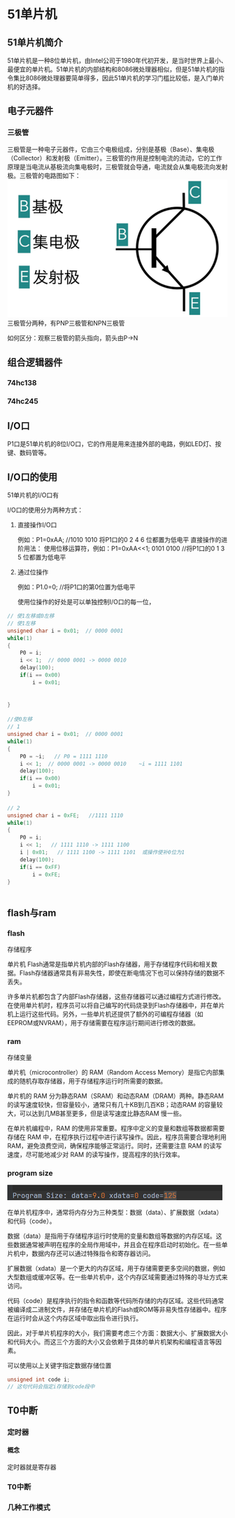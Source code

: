 # 51单片机

## 51单片机简介

51单片机是一种8位单片机，由Intel公司于1980年代初开发，是当时世界上最小、最便宜的单片机。51单片机的内部结构和8086微处理器相似，但是51单片机的指令集比8086微处理器要简单得多，因此51单片机的学习门槛比较低，是入门单片机的好选择。

## 电子元器件

### 三极管

三极管是一种电子元器件，它由三个电极组成，分别是基极（Base）、集电极（Collector）和发射极（Emitter）。三极管的作用是控制电流的流动，它的工作原理是当电流从基极流向集电极时，三极管就会导通，电流就会从集电极流向发射极。三极管的电路图如下：
![三极管](./51MCU.assets/audion.png)
三极管分两种，有PNP三极管和NPN三极管

如何区分：观察三极管的箭头指向，箭头由P->N

## 组合逻辑器件

### 74hc138

### 74hc245

## I/O口

P1口是51单片机的8位I/O口，它的作用是用来连接外部的电路，例如LED灯、按键、数码管等。

## I/O口的使用

51单片机的I/O口有

I/O口的使用分为两种方式：

1. 直接操作I/O口

   例如：P1=0xAA;  //1010 1010 将P1口的0 2 4 6 位都置为低电平
   直接操作的进阶用法：
   使用位移运算符，例如：P1=0xAA<<1; 0101 0100 //将P1口的0 1 3 5 位都置为低电平

2. 通过位操作

   例如：P1.0=0; //将P1口的第0位置为低电平

   使用位操作的好处是可以单独控制I/O口的每一位，


```c
// 使1左移或0左移
// 使1左移
unsigned char i = 0x01;  // 0000 0001
while(1)
{
    P0 = i;
    i << 1;  // 0000 0001 -> 0000 0010 
    delay(100);
    if(i == 0x00)
        i = 0x01;

        
}

//使0左移
// 1
unsigned char i = 0x01;  // 0000 0001
while(1)
{
    P0 = ~i;   // P0 = 1111 1110
    i << 1;  // 0000 0001 -> 0000 0010    ~i = 1111 1101
    delay(100);
    if(i == 0x00)
        i = 0x01;  
}
    
// 2
unsigned char i = 0xFE;   //1111 1110
while(1)
{
    P0 = i;
    i << 1;   // 1111 1110 -> 1111 1100
    i | 0x01;   // 1111 1100 -> 1111 1101  或操作使补0位为1
    delay(100);
    if(i == 0xFF)
        i = 0xFE;
}



```
 

## flash与ram

### flash

存储程序

单片机 Flash通常是指单片机内部的Flash存储器，用于存储程序代码和相关数据。Flash存储器通常具有非易失性，即使在断电情况下也可以保持存储的数据不丢失。

许多单片机都包含了内部Flash存储器，这些存储器可以通过编程方式进行修改。在使用单片机时，程序员可以将自己编写的代码烧录到Flash存储器中，并在单片机上运行这些代码。另外，一些单片机还提供了额外的可编程存储器（如EEPROM或NVRAM），用于存储需要在程序运行期间进行修改的数据。

### ram

存储变量

单片机（microcontroller）的 RAM（Random Access Memory）是指它内部集成的随机存取存储器，用于存储程序运行时所需要的数据。

单片机的 RAM 分为静态RAM（SRAM）和动态RAM（DRAM）两种。静态RAM 的读写速度较快，但容量较小，通常只有几十KB到几百KB；动态RAM 的容量较大，可以达到几MB甚至更多，但是读写速度比静态RAM 慢一些。

在单片机编程中，RAM 的使用非常重要。程序中定义的变量和数组等数据都需要存储在 RAM 中，在程序执行过程中进行读写操作。因此，程序员需要合理地利用 RAM，避免浪费空间，确保程序能够正常运行。同时，还需要注意 RAM 的读写速度，尽可能地减少对 RAM 的读写操作，提高程序的执行效率。

### program size
![program size](./51MCU.assets/programsize.png)

在单片机程序中，通常将内存分为三种类型：数据（data）、扩展数据（xdata）和代码（code）。

数据（data）是指用于存储程序运行时使用的变量和数组等数据的内存区域。这些数据通常被声明在程序的全局作用域中，并且会在程序启动时初始化。在一些单片机中，数据内存还可以通过特殊指令和寄存器访问。

扩展数据（xdata）是一个更大的内存区域，用于存储需要更多空间的数据，例如大型数组或缓冲区等。在一些单片机中，这个内存区域需要通过特殊的寻址方式来访问。

代码（code）是程序执行的指令和函数等代码所存储的内存区域。这些代码通常被编译成二进制文件，并存储在单片机的Flash或ROM等非易失性存储器中。程序在运行时会从这个内存区域中取出指令进行执行。

因此，对于单片机程序的大小，我们需要考虑三个方面：数据大小、扩展数据大小和代码大小。而这三个方面的大小又会依赖于具体的单片机架构和编程语言等因素。


可以使用以上关键字指定数据存储位置
```c
unsigned int code i;
// 这句代码会指定i存储到code段中

```


## T0中断

### 定时器

#### 概念

定时器就是寄存器


### T0中断


### 几种工作模式




